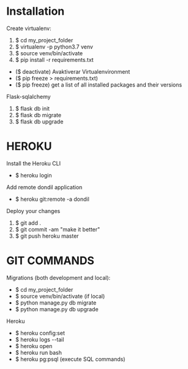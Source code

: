 # Installation
Create virtualenv:
1.  $ cd my_project_folder
2.  $ virtualenv -p python3.7 venv
3.  $ source venv/bin/activate
4.  $ pip install -r requirements.txt
*   ($ deactivate) Avaktiverar Virtualenvironment
*   ($ pip freeze > requirements.txt)
*   ($ pip freeze) get a list of all installed packages and their versions


Flask-sqlalchemy
1.  $ flask db init
2.  $ flask db migrate
3.  $ flask db upgrade

# HEROKU

Install the Heroku CLI
* $ heroku login

Add remote dondil application
* $ heroku git:remote -a dondil

Deploy your changes
   1. $ git add .
   2. $ git commit -am "make it better"
   3. $ git push heroku master


# GIT COMMANDS
Migrations (both development and local):
*   $ cd my_project_folder
*   $ source venv/bin/activate (if local)
*   $ python manage.py db migrate
*   $ python manage.py db upgrade

Heroku
*   $ heroku config:set
*   $ heroku logs --tail
*   $ heroku open
*   $ heroku run bash
*   $ heroku pg:psql (execute SQL commands)